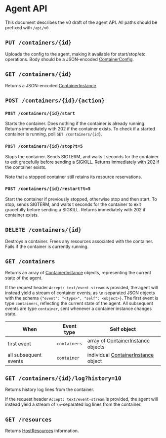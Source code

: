 # Agent API

This document describes the v0 draft of the agent API.
All paths should be prefixed with `/api/v0`.


## `PUT /containers/{id}`

Uploads the config to the agent, making it available for start/stop/etc.
operations. Body should be a JSON-encoded [ContainerConfig][containerconfig].


## `GET /containers/{id}`

Returns a JSON-encoded [ContainerInstance][containerinstance].


## `POST /containers/{id}/{action}`

### `POST /containers/{id}/start`

Starts the container. Does nothing if the container is already running.
Returns immediately with 202 if the container exists. To check if a started
container is running, poll `GET /containers/{id}`.

### `POST /containers/{id}/stop?t=5`

Stops the container. Sends SIGTERM, and waits t seconds for the container to
exit gracefully before sending a SIGKILL. Returns immediately with 202 if the
container exists.

Note that a stopped container still retains its resource reservations.

### `POST /containers/{id}/restart?t=5`

Start the container if previously stopped, otherwise stop and then start. To
stop, sends SIGTERM, and waits t seconds for the container to exit gracefully
before sending a SIGKILL. Returns immediately with 202 if container exists.

## `DELETE /containers/{id}`

Destroys a container. Frees any resources associated with the container. Fails
if the container is currently running.


## `GET /containers`

Returns an array of [ContainerInstance][containerinstance] objects,
representing the current state of the agent.

If the request header `Accept: text/event-stream` is provided, the agent will
instead yield a stream of container events, as `\n`-separated JSON objects
with the schema `{"event": "<type>", "self": <object>}`. The first event is
type `containers`, reflecting the current state of the agent. All subsequent
events are type `container`, sent whenever a container instance changes state.

When                  | Event type   | Self object
----------------------|--------------|-------------------------------------------
first event           | `containers` | array of [ContainerInstance][containerinstance] objects
all subsequent events | `container`  | individual [ContainerInstance][containerinstance] object

## `GET /containers/{id}/log?history=10`

Returns history log lines from the container.

If the request header `Accept: text/event-stream` is provided, the agent will
instead yield a stream of `\n`-separated log lines from the container.


## `GET /resources`

Returns [HostResources][hostresources] information.


[containerconfig]: http://godoc.org/github.com/soundcloud/harpoon/harpoon-agent/lib#ContainerConfig
[containerinstance]: http://godoc.org/github.com/soundcloud/harpoon/harpoon-agent/lib#ContainerInstance
[hostresources]: http://godoc.org/github.com/soundcloud/harpoon/harpoon-agent/lib#HostResources
